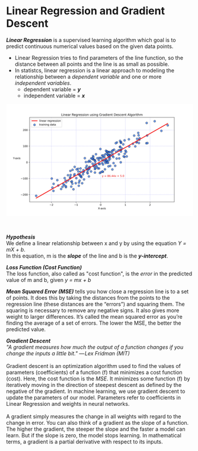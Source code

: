 # Linear Regression and Gradient Descent
_**Linear Regression**_ is a supervised learning algorithm which goal is to predict continuous numerical values based on the given data points.
- Linear Regression tries to find parameters of the line function, so the distance between all points and the line is as small as possible.
- In statistcs, linear regression is a linear approach to modeling the relationship between a _dependent variable_ and one or more _independent variables_.
  - dependent variable = _**y**_
  - independent variable = _**x**_

![Linear Regression](./Linear_Regression.jpg)

<br>

_**Hypothesis**_
<br>We define a linear relationship between x and y by using the equation _Y = mX + b_. <br>In this equation, m is the _**slope**_ of the line and b is the _**y-intercept**_.


_**Loss Function (Cost Function)**_
<br>The loss function, also called as "cost function", is the _error_ in the predicted value of m and b, given _y = mx + b_


_**Mean Squared Error (MSE)**_ tells you how close a regression line is to a set of points. It does this by taking the distances from the points to the regression line (these distances are the “errors”) and squaring them. The squaring is necessary to remove any negative signs. It also gives more weight to larger differences. It’s called the mean squared error as you’re finding the average of a set of errors. The lower the MSE, the better the predicted value.


_**Gradient Descent**_ 
<br>_"A gradient measures how much the output of a function changes if you change the inputs a little bit." — Lex Fridman (MIT)_
<br>
<br>Gradient descent is an optimization algorithm used to find the values of parameters (coefficients) of a function (f) that minimizes a cost function (cost). Here, the cost function is the _MSE_. It minimizes some function (f) by iteratively moving in the direction of steepest descent as defined by the negative of the gradient. In machine learning, we use gradient descent to update the parameters of our model. Parameters refer to coefficients in Linear Regression and weights in neural networks.
<br>
<br>A gradient simply measures the change in all weights with regard to the change in error. You can also think of a gradient as the slope of a function. The higher the gradient, the steeper the slope and the faster a model can learn. But if the slope is zero, the model stops learning. In mathematical terms, a gradient is a partial derivative with respect to its inputs.
